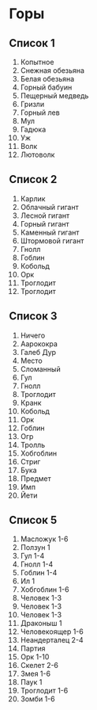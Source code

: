 # Горы

## Список 1

1. Копытное
2. Снежная обезьяна
3. Белая обезьяна
4. Горный бабуин
5. Пещерный медведь
6. Гризли
7. Горный лев
8. Мул
9. Гадюка
10. Уж
11. Волк
12. Лютоволк

## Список 2

1. Карлик
2. Облачный гигант
3. Лесной гигант
4. Горный гигант
5. Каменный гигант
6. Штормовой гигант
7. Гнолл
8. Гоблин
9. Кобольд
10. Орк
11. Троглодит
12. Троглодит

## Список 3

1. Ничего
2. Аарококра
3. Галеб Дур
4. Место
5. Сломанный
6. Гул
7. Гнолл
8. Троглодит
9. Кранк
10. Кобольд
11. Орк
12. Гоблин
13. Огр
14. Тролль
15. Хобгоблин
16. Стриг
17. Бука
18. Предмет
19. Имп
20. Йети

## Список 5

1. Масложук         1-6
2. Ползун           1
3. Гул              1-4
4. Гнолл            1-4
5. Гоблин           1-4
6. Ил               1
7. Хобгоблин        1-6
8. Человек          1-3
9. Человек          1-3
10. Человек         1-3
11. Драконыш        1
12. Человекоящер    1-6
13. Неандерталец    2-4
14. Партия
15. Орк             1-10
16. Скелет          2-6
17. Змея            1-6
18. Паук            1
19. Троглодит       1-6
20. Зомби           1-6
